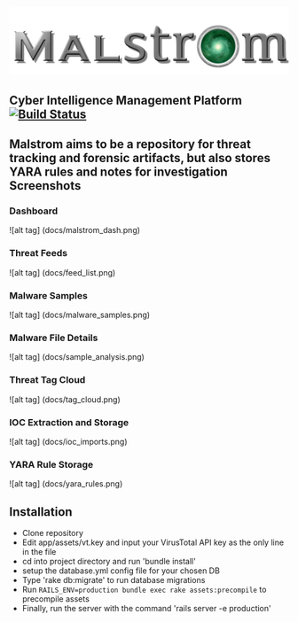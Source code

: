 ![alt tag](app/assets/images/Malstrom.png)  

Cyber Intelligence Management Platform
[![Build Status](https://travis-ci.org/byt3smith/malstrom.svg?branch=master)](https://travis-ci.org/byt3smith/malstrom)
---------
Malstrom aims to be a repository for threat tracking and forensic artifacts, but also stores YARA rules and notes for investigation
Screenshots
-----------
### Dashboard
![alt tag] (docs/malstrom_dash.png)
### Threat Feeds
![alt tag] (docs/feed_list.png)
### Malware Samples
![alt tag] (docs/malware_samples.png)
### Malware File Details
![alt tag] (docs/sample_analysis.png)
### Threat Tag Cloud
![alt tag] (docs/tag_cloud.png)
### IOC Extraction and Storage
![alt tag] (docs/ioc_imports.png)
### YARA Rule Storage
![alt tag] (docs/yara_rules.png)

Installation
---------
* Clone repository
* Edit app/assets/vt.key and input your VirusTotal API key as the only line in the file
* cd into project directory and run 'bundle install'
* setup the database.yml config file for your chosen DB
* Type 'rake db:migrate' to run database migrations
* Run 
`RAILS_ENV=production bundle exec rake assets:precompile` to precompile assets
* Finally, run the server with the command 'rails server -e production'
